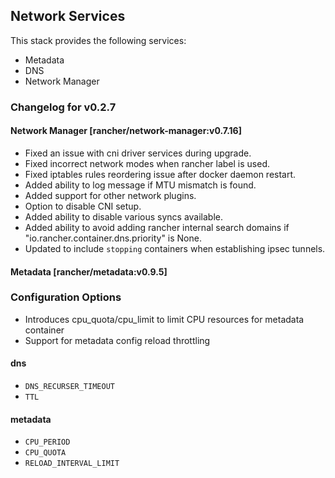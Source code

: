 ## Network Services

This stack provides the following services:

* Metadata
* DNS
* Network Manager

### Changelog for v0.2.7

#### Network Manager [rancher/network-manager:v0.7.16]
* Fixed an issue with cni driver services during upgrade.
* Fixed incorrect network modes when rancher label is used.
* Fixed iptables rules reordering issue after docker daemon restart.
* Added ability to log message if MTU mismatch is found.
* Added support for other network plugins.
* Option to disable CNI setup.
* Added ability to disable various syncs available.
* Added ability to avoid adding rancher internal search domains if "io.rancher.container.dns.priority" is None.
* Updated to include `stopping` containers when establishing ipsec tunnels.


#### Metadata [rancher/metadata:v0.9.5]

### Configuration Options
* Introduces cpu_quota/cpu_limit to limit CPU resources for metadata container
* Support for metadata config reload throttling

#### dns

* `DNS_RECURSER_TIMEOUT`
* `TTL`

#### metadata

* `CPU_PERIOD`
* `CPU_QUOTA`
* `RELOAD_INTERVAL_LIMIT`
